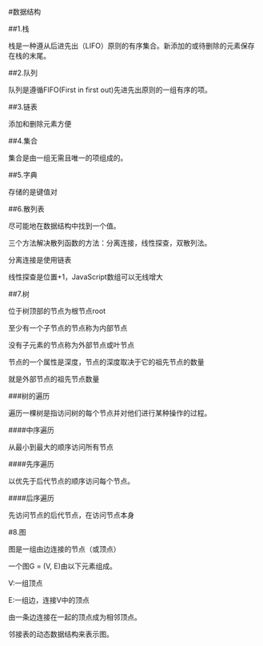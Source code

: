 #数据结构

##1.栈

栈是一种遵从后进先出（LIFO）原则的有序集合。新添加的或待删除的元素保存在栈的末尾。

##2.队列

队列是遵循FIFO(First in first out)先进先出原则的一组有序的项。

##3.链表

添加和删除元素方便

##4.集合

集合是由一组无需且唯一的项组成的。

##5.字典

存储的是键值对

##6.散列表

尽可能地在数据结构中找到一个值。

三个方法解决散列函数的方法：分离连接，线性探查，双散列法。

分离连接是使用链表

线性探查是位置+1，JavaScript数组可以无线增大

##7.树

位于树顶部的节点为根节点root

至少有一个子节点的节点称为内部节点

没有子元素的节点称为外部节点或叶节点

节点的一个属性是深度，节点的深度取决于它的祖先节点的数量

就是外部节点的祖先节点数量

###树的遍历

遍历一棵树是指访问树的每个节点并对他们进行某种操作的过程。

####中序遍历

从最小到最大的顺序访问所有节点

####先序遍历

以优先于后代节点的顺序访问每个节点。

####后序遍历

先访问节点的后代节点，在访问节点本身

#8.图

图是一组由边连接的节点（或顶点）

一个图G = (V, E)由以下元素组成。

V:一组顶点

E:一组边，连接V中的顶点

由一条边连接在一起的顶点成为相邻顶点。

邻接表的动态数据结构来表示图。